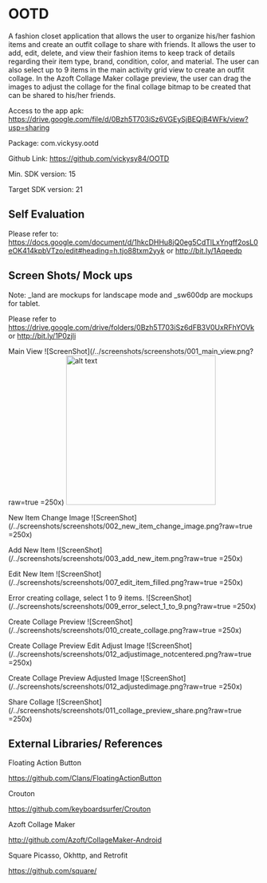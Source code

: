 # OOTD
A fashion closet application that allows the user to organize his/her fashion items and create an outfit collage to share with friends. It allows the user to add, edit, delete, and view their fashion items to keep track of details regarding their item type, brand, condition, color, and material. The user can also select up to 9 items in the main activity grid view to create an outfit collage. In the Azoft Collage Maker collage preview, the user can drag the images to adjust the collage for the final collage bitmap to be created that can be shared to his/her friends.

Access to the app apk: https://drive.google.com/file/d/0Bzh5T703iSz6VGEySjBEQjB4WFk/view?usp=sharing

Package: com.vickysy.ootd

Github Link: https://github.com/vickysy84/OOTD

Min. SDK version: 15

Target SDK version: 21

## Self Evaluation

Please refer to: https://docs.google.com/document/d/1hkcDHHu8jQ0eg5CdTlLxYngff2osL0eOK414kpbVTzo/edit#heading=h.tjo88txm2yyk or http://bit.ly/1Aqeedp

## Screen Shots/ Mock ups

Note: _land are mockups for landscape mode and _sw600dp are mockups for tablet.

Please refer to https://drive.google.com/drive/folders/0Bzh5T703iSz6dFB3V0UxRFhYOVk or http://bit.ly/1P0zjli

Main View
![ScreenShot](/../screenshots/screenshots/001_main_view.png?raw=true =250x)
<img src="/../screenshots/screenshots/001_main_view.png?raw=true" alt="alt text" width="300px">

New Item Change Image
![ScreenShot](/../screenshots/screenshots/002_new_item_change_image.png?raw=true =250x)

Add New Item
![ScreenShot](/../screenshots/screenshots/003_add_new_item.png?raw=true =250x)

Edit New Item
![ScreenShot](/../screenshots/screenshots/007_edit_item_filled.png?raw=true =250x)

Error creating collage, select 1 to 9 items.
![ScreenShot](/../screenshots/screenshots/009_error_select_1_to_9.png?raw=true =250x)

Create Collage Preview
![ScreenShot](/../screenshots/screenshots/010_create_collage.png?raw=true =250x)

Create Collage Preview Edit Adjust Image
![ScreenShot](/../screenshots/screenshots/012_adjustimage_notcentered.png?raw=true =250x)

Create Collage Preview Adjusted Image
![ScreenShot](/../screenshots/screenshots/012_adjustedimage.png?raw=true =250x)

Share Collage
![ScreenShot](/../screenshots/screenshots/011_collage_preview_share.png?raw=true =250x)

## External Libraries/ References

Floating Action Button

https://github.com/Clans/FloatingActionButton

Crouton

https://github.com/keyboardsurfer/Crouton

Azoft Collage Maker

http://github.com/Azoft/CollageMaker-Android

Square Picasso, Okhttp, and Retrofit

https://github.com/square/

